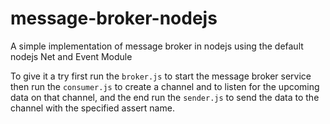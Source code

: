 # message-broker-nodejs
A simple implementation of message broker in nodejs using the default nodejs Net and Event Module

To give it a try first run the `broker.js` to start the message broker service
then run the `consumer.js` to create a channel and to listen for the upcoming data on that channel,
and the end run the `sender.js` to send the data to the channel with the specified assert name.
